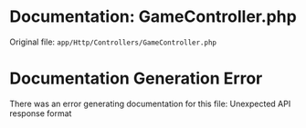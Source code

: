 # Documentation: GameController.php

Original file: `app/Http/Controllers/GameController.php`

# Documentation Generation Error

There was an error generating documentation for this file: Unexpected API response format